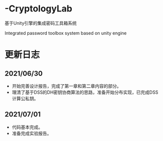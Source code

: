 # -CryptologyLab
基于Unity引擎的集成密码工具箱系统 

Integrated password toolbox system based on unity engine

# 更新日志
## 2021/06/30
- 开始完善设计报告，完成了第一章和第二章内容的部分。
- 理清了基于DSS的DH密钥协商算法的思路，准备开始分布实现，已完成DSS计算公私钥。

## 2021/07/01
- 代码基本完成。
- 准备完成实验报告。
